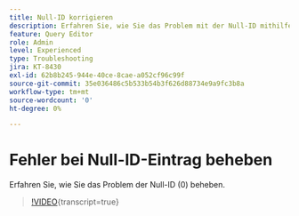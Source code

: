```yaml
---
title: Null-ID korrigieren
description: Erfahren Sie, wie Sie das Problem mit der Null-ID mithilfe der Einfüge-Abfrage beheben.
feature: Query Editor
role: Admin
level: Experienced
type: Troubleshooting
jira: KT-8430
exl-id: 62b8b245-944e-40ce-8cae-a052cf96c99f
source-git-commit: 35e036486c5b533b54b3f626d88734e9a9fc3b8a
workflow-type: tm+mt
source-wordcount: '0'
ht-degree: 0%

---
```


# Fehler bei Null-ID-Eintrag beheben

Erfahren Sie, wie Sie das Problem der Null-ID (0) beheben.

>[!VIDEO](https://video.tv.adobe.com/v/3440151?quality=12&learn=on&captions=ger){transcript=true}
